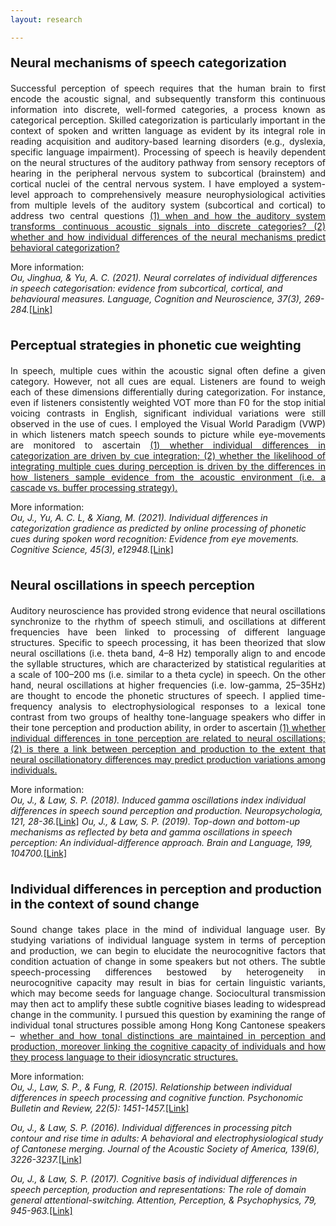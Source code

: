 ```yaml
---
layout: research

---
```


<p style="font-size:20px"><strong>Neural mechanisms of speech categorization</strong></p>
<p align="justify">
Successful perception of speech requires that the human brain to first encode the acoustic signal, and subsequently transform this continuous information into discrete, well-formed categories, a process known as categorical perception. Skilled categorization is particularly important in the context of spoken and written language as evident by its integral role in reading acquisition and auditory-based learning disorders (e.g., dyslexia, specific language impairment). Processing of speech is heavily dependent on the neural structures of the auditory pathway from sensory receptors of hearing in the peripheral nervous system to subcortical (brainstem) and cortical nuclei of the central nervous system. I have employed a system-level approach to comprehensively measure neurophysiological activities from multiple levels of the auditory system (subcortical and cortical) to address two central questions <u>(1) when and how the auditory system transforms continuous acoustic signals into discrete categories? (2) whether and how individual differences of the neural mechanisms predict behavioral categorization?</u> </p>

More information:<br>
<i>Ou, Jinghua, & Yu, A. C. (2021). Neural correlates of individual differences in speech categorisation: evidence from subcortical, cortical, and behavioural measures. Language, Cognition and Neuroscience, 37(3), 269-284.</i><a href="https://www.tandfonline.com/doi/abs/10.1080/23273798.2021.1980594">[Link]</a><br><br>
 

<p style="font-size:20px"><strong>Perceptual strategies in phonetic cue weighting</strong></p>
<p align="justify">
In speech, multiple cues within the acoustic signal often define a given category. However, not all cues are equal. Listeners are found to weigh each of these dimensions differentially during categorization. For instance, even if listeners consistently weighted VOT more than F0 for the stop initial voicing contrasts in English, significant individual variations were still observed in the use of cues. I employed the Visual World Paradigm (VWP) in which listeners match speech sounds to picture while eye-movements are monitored to ascertain <u>(1) whether individual differences in categorization are driven by cue integration; (2) whether the likelihood of integrating multiple cues during perception is driven by the differences in how listeners sample evidence from the acoustic environment (i.e. a cascade vs. buffer processing strategy).</u></p> 

More information:<br>
<i>Ou, J., Yu, A. C. L, & Xiang, M. (2021). Individual differences in categorization gradience as predicted by online processing of phonetic cues during spoken word recognition: Evidence from eye movements. Cognitive Science, 45(3), e12948.</i><a href="https://www.jneurosci.org/content/jneuro/41/35/7372.full.pdf">[Link]</a><br><br>


<p style="font-size:20px"><strong>Neural oscillations in speech perception</strong></p>
<p align="justify">
Auditory neuroscience has provided strong evidence that neural oscillations synchronize to the rhythm of speech stimuli, and oscillations at different frequencies have been linked to processing of different language structures. Specific to speech processing, it has been theorized that slow neural oscillations (i.e. theta band, 4–8 Hz) temporally align to and encode the syllable structures, which are characterized by statistical regularities at a scale of 100–200 ms (i.e. similar to a theta cycle) in speech. On the other hand, neural oscillations at higher frequencies (i.e. low-gamma, 25–35Hz) are thought to encode the phonetic structures of speech. I applied time-frequency analysis to electrophysiological responses to a lexical tone contrast from two groups of healthy tone-language speakers who differ in their tone perception and production ability, in order to ascertain <u>(1) whether individual differences in tone perception are related to neural oscillations; (2) is there a link between perception and production to the extent that neural oscillationatory differences may predict production variations among individuals.</u></p>

More information:<br>
<i>Ou, J., & Law, S. P. (2018). Induced gamma oscillations index individual differences in speech sound perception and production. Neuropsychologia, 121, 28-36.</i><a href="https://doi.org/10.1016/j.neuropsychologia.2018.10.028">[Link]</a> 
<i>Ou, J., & Law, S. P. (2019). Top-down and bottom-up mechanisms as reflected by beta and gamma oscillations in speech perception: An individual-difference approach. Brain and Language, 199, 104700.</i><a href="https://doi.org/10.1016/j.bandl.2019.104700">[Link]</a><br><br>


<p style="font-size:20px"><strong>Individual differences in perception and production in the context of sound change</strong></p>
<p align="justify">
Sound change takes place in the mind of individual language user. By studying variations of individual language system in terms of perception and production, we can begin to elucidate the neurocognitive factors that condition actuation of change in some speakers but not others. The subtle speech-processing differences bestowed by heterogeneity in neurocognitive capacity may result in bias for certain linguistic variants, which may become seeds for language change. Sociocultural transmission may then act to amplify these subtle cognitive biases leading to widespread change in the community. I pursued this question by examining the range of individual tonal structures possible among Hong Kong Cantonese speakers – <u>whether and how tonal distinctions are maintained in perception and production, moreover linking the cognitive capacity of individuals and how they process language to their idiosyncratic structures.</u></p>

More information:<br> 
<i>Ou, J., Law, S. P., & Fung, R. (2015). Relationship between individual differences in speech processing and cognitive function. Psychonomic Bulletin and Review, 22(5): 1451-1457.</i><a href="https://doi.org/10.3758/s13423-015-0839-y">[Link]</a>
 
<i>Ou, J., & Law, S. P. (2016). Individual differences in processing pitch contour and rise time in adults: A behavioral and electrophysiological study of Cantonese merging. Journal of the Acoustic Society of America, 139(6), 3226-3237.</i><a href="https://doi.org/10.1121/1.4954252">[Link]</a>

<i>Ou, J., & Law, S. P. (2017). Cognitive basis of individual differences in speech perception, production and representations: The role of domain general attentional-switching. Attention, Perception, & Psychophysics, 79, 945-963.</i><a href="https://doi.org/10.3758/s13414-017-1283-z">[Link]</a>
 

